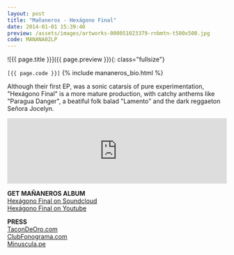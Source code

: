 ```yaml
---
layout: post
title: "Mañaneros - Hexágono Final"
date: 2014-01-01 15:39:40
preview: /assets/images/artworks-000051023379-rnbmtn-t500x500.jpg
code: MANANA02LP
---
```


![{{ page.title }}]({{ page.preview }}){: class="fullsize"}

`[{{ page.code }}]` {% include mananeros_bio.html %}

Although their first EP, was a sonic catarsis of pure experimentation, "Hexágono Final" is a more mature production, with catchy anthems like "Paragua Danger", a beatiful folk balad "Lamento" and the dark reggaeton Señora Jocelyn.

<iframe width="100%" scrolling="no" frameborder="no" src="https://w.soundcloud.com/player/?url=https%3A//api.soundcloud.com/playlists/6920274&amp;color=ff5500&amp;auto_play=false&amp;hide_related=false&amp;show_comments=true&amp;show_user=true&amp;show_reposts=false"></iframe>

**GET MAÑANEROS ALBUM**<br>
[Hexágono Final on Soundcloud](https://soundcloud.com/mananeros/sets/hexagonofinal)<br>
[Hexágono Final on Youtube](https://www.youtube.com/watch?v=aG5-YZx2JLA&list=PL9tNcJHjgqQEUzoXa1Gu4Y166S2x0MqaM)<br>

**PRESS**<br>
[TaconDeOro.com](http://tacondeoro.com/home/mananeros-hexagono-final-2/)<br>
[ClubFonograma.com](http://www.clubfonograma.com/2013/07/mananeros-hexagono-final.html)<br>
[Minuscula.pe](http://www.minuscula.pe/video-mananeros-jocelyn/)<br>



